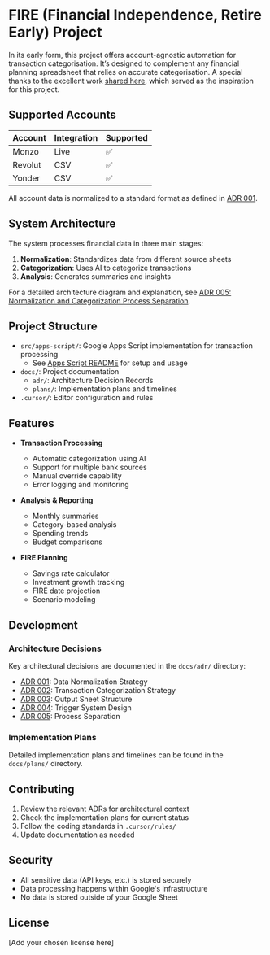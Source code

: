 # FIRE (Financial Independence, Retire Early) Project

In its early form, this project offers account-agnostic automation for transaction categorisation. It’s designed to complement any financial planning spreadsheet that relies on accurate categorisation. A special thanks to the excellent work [shared here](https://www.reddit.com/r/financialindependence/comments/rwq9qw/i_made_a_new_and_improved_advanced/), which served as the inspiration for this project.

## Supported Accounts

| Account | Integration | Supported |
|---------|-----------------|-----------|
| Monzo | Live | ✅ |
| Revolut | CSV | ✅ |
| Yonder | CSV | ✅ |

All account data is normalized to a standard format as defined in [ADR 001](docs/adr/001-data-normalization-strategy.md).

## System Architecture

The system processes financial data in three main stages:
1. **Normalization**: Standardizes data from different source sheets
2. **Categorization**: Uses AI to categorize transactions
3. **Analysis**: Generates summaries and insights

For a detailed architecture diagram and explanation, see [ADR 005: Normalization and Categorization Process Separation](docs/adr/005-normalization-categorization-separation.md).

## Project Structure

- `src/apps-script/`: Google Apps Script implementation for transaction processing
  - See [Apps Script README](src/apps-script/README.md) for setup and usage
- `docs/`: Project documentation
  - `adr/`: Architecture Decision Records
  - `plans/`: Implementation plans and timelines
- `.cursor/`: Editor configuration and rules

## Features

- **Transaction Processing**
  - Automatic categorization using AI
  - Support for multiple bank sources
  - Manual override capability
  - Error logging and monitoring

- **Analysis & Reporting**
  - Monthly summaries
  - Category-based analysis
  - Spending trends
  - Budget comparisons

- **FIRE Planning**
  - Savings rate calculator
  - Investment growth tracking
  - FIRE date projection
  - Scenario modeling

## Development

### Architecture Decisions

Key architectural decisions are documented in the `docs/adr/` directory:
- [ADR 001](docs/adr/001-data-normalization-strategy.md): Data Normalization Strategy
- [ADR 002](docs/adr/002-transaction-categorization-strategy.md): Transaction Categorization Strategy
- [ADR 003](docs/adr/003-output-sheet-structure.md): Output Sheet Structure
- [ADR 004](docs/adr/004-trigger-system-design.md): Trigger System Design
- [ADR 005](docs/adr/005-normalization-categorization-separation.md): Process Separation

### Implementation Plans

Detailed implementation plans and timelines can be found in the `docs/plans/` directory.

## Contributing

1. Review the relevant ADRs for architectural context
2. Check the implementation plans for current status
3. Follow the coding standards in `.cursor/rules/`
4. Update documentation as needed

## Security

- All sensitive data (API keys, etc.) is stored securely
- Data processing happens within Google's infrastructure
- No data is stored outside of your Google Sheet

## License

[Add your chosen license here] 